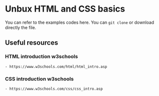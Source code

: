 # Unbux HTML and CSS basics
You can refer to the examples codes here. You can `git clone` or download directly the file.

## Useful resources

### HTML introduction w3schools
    - https://www.w3schools.com/html/html_intro.asp

### CSS introduction w3schools
    - https://www.w3schools.com/css/css_intro.asp